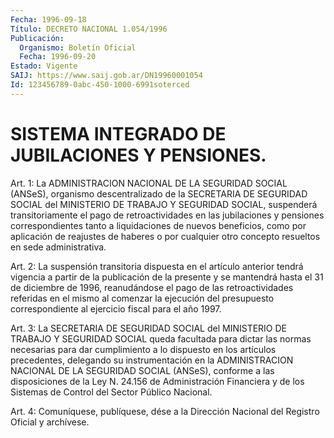 ```yaml
---
Fecha: 1996-09-18
Título: DECRETO NACIONAL 1.054/1996
Publicación:
  Organismo: Boletín Oficial
  Fecha: 1996-09-20
Estado: Vigente
SAIJ: https://www.saij.gob.ar/DN19960001054
Id: 123456789-0abc-450-1000-6991soterced
---
```

# SISTEMA INTEGRADO DE JUBILACIONES Y PENSIONES.

<a id="1"></a>
Art. 1: La ADMINISTRACION NACIONAL DE LA SEGURIDAD SOCIAL (ANSeS), organismo descentralizado de la SECRETARIA DE SEGURIDAD SOCIAL del MINISTERIO DE TRABAJO Y SEGURIDAD SOCIAL, suspenderá transitoriamente el pago de retroactividades en las jubilaciones y pensiones correspondientes tanto a liquidaciones de nuevos beneficios, como por aplicación de reajustes de haberes o por cualquier otro concepto resueltos en sede administrativa.

<a id="2"></a>
Art. 2:  La suspensión transitoria dispuesta en el artículo anterior tendrá vigencia a partir de la publicación de la presente y se mantendrá hasta el 31 de diciembre de 1996, reanudándose el pago de las retroactividades referidas en el mismo al comenzar la ejecución del presupuesto correspondiente al ejercicio fiscal para el año 1997.

<a id="3"></a>
Art. 3: La SECRETARIA DE SEGURIDAD SOCIAL del MINISTERIO DE TRABAJO Y SEGURIDAD SOCIAL queda facultada para dictar las normas necesarias para dar cumplimiento a lo dispuesto en los artículos precedentes, delegando su instrumentación en la ADMINISTRACION NACIONAL DE LA SEGURIDAD SOCIAL (ANSeS), conforme a las disposiciones de la Ley N. 24.156 de Administración Financiera y de los Sistemas de Control del Sector Público Nacional.

<a id="4"></a>
Art. 4: Comuníquese, publíquese, dése a la Dirección Nacional del Registro Oficial y archívese.